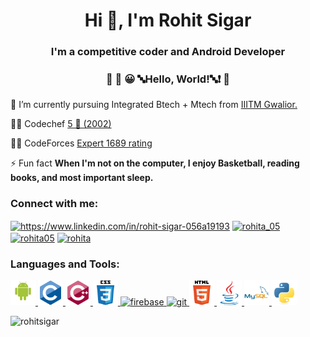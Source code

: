 <h1 align="center">Hi 👋, I'm Rohit Sigar</h1>
<h3 align="center">I'm a competitive coder and Android Developer </h3>
<h3 align="center"> 🏁 🍇 😀 🔤Hello, World!🔤❗️ 🍉</h3

🔭 I’m currently pursuing Integrated Btech + Mtech from [IIITM Gwalior.](http://www.iiitm.ac.in/)

👨‍💻 Codechef [5 🌟 (2002)](https://www.codechef.com/users/rohita05)

👨‍💻 CodeForces [Expert 1689 rating](https://codeforces.com/profile/rohita)



 ⚡ Fun fact **When I'm not on the computer, I enjoy Basketball, reading books, and most important sleep.**

<h3 align="left">Connect with me:</h3>
<p align="left">
<a href="https://www.linkedin.com/in/rohit-sigar/" target="blank"><img align="center" src="https://cdn.jsdelivr.net/npm/simple-icons@3.0.1/icons/linkedin.svg" alt="https://www.linkedin.com/in/rohit-sigar-056a19193" height="30" width="40" /></a>
<a href="https://instagram.com/rohita_05" target="blank"><img align="center" src="https://cdn.jsdelivr.net/npm/simple-icons@3.0.1/icons/instagram.svg" alt="rohita_05" height="30" width="40" /></a>
<a href="https://www.codechef.com/users/rohita05" target="blank"><img align="center" src="https://cdn.jsdelivr.net/npm/simple-icons@3.1.0/icons/codechef.svg" alt="rohita05" height="30" width="40" /></a>
<a href="https://codeforces.com/profile/rohita" target="blank"><img align="center" src="https://cdn.jsdelivr.net/npm/simple-icons@3.0.1/icons/codeforces.svg" alt="rohita" height="30" width="40" /></a>
</p>

<h3 align="left">Languages and Tools:</h3>
<p align="left"> <a href="https://developer.android.com" target="_blank"> <img src="https://raw.githubusercontent.com/devicons/devicon/master/icons/android/android-original-wordmark.svg" alt="android" width="40" height="40"/> </a> <a href="https://www.cprogramming.com/" target="_blank"> <img src="https://raw.githubusercontent.com/devicons/devicon/master/icons/c/c-original.svg" alt="c" width="40" height="40"/> </a> <a href="https://www.w3schools.com/cpp/" target="_blank"> <img src="https://raw.githubusercontent.com/devicons/devicon/master/icons/cplusplus/cplusplus-original.svg" alt="cplusplus" width="40" height="40"/> </a> <a href="https://www.w3schools.com/css/" target="_blank"> <img src="https://raw.githubusercontent.com/devicons/devicon/master/icons/css3/css3-original-wordmark.svg" alt="css3" width="40" height="40"/> </a> <a href="https://firebase.google.com/" target="_blank"> <img src="https://www.vectorlogo.zone/logos/firebase/firebase-icon.svg" alt="firebase" width="40" height="40"/> </a> <a href="https://git-scm.com/" target="_blank"> <img src="https://www.vectorlogo.zone/logos/git-scm/git-scm-icon.svg" alt="git" width="40" height="40"/> </a> <a href="https://www.w3.org/html/" target="_blank"> <img src="https://raw.githubusercontent.com/devicons/devicon/master/icons/html5/html5-original-wordmark.svg" alt="html5" width="40" height="40"/> </a> <a href="https://www.java.com" target="_blank"> <img src="https://raw.githubusercontent.com/devicons/devicon/master/icons/java/java-original.svg" alt="java" width="40" height="40"/> </a> <a href="https://www.mysql.com/" target="_blank"> <img src="https://raw.githubusercontent.com/devicons/devicon/master/icons/mysql/mysql-original-wordmark.svg" alt="mysql" width="40" height="40"/> </a> <a href="https://www.python.org" target="_blank"> <img src="https://raw.githubusercontent.com/devicons/devicon/master/icons/python/python-original.svg" alt="python" width="40" height="40"/> </a> </p>

<p><img align="left" src="https://github-readme-stats.vercel.app/api/top-langs?username=rohitsigar&show_icons=true&locale=en&layout=compact" alt="rohitsigar" /></p>

<!-- <p>&nbsp;<img align="center" src="https://github-readme-stats.vercel.app/api?username=rohitsigar&show_icons=true&locale=en" alt="rohitsigar" /></p> -->

<!-- <p><img align="center" src="https://github-readme-streak-stats.herokuapp.com/?user=rohitsigar&" alt="rohitsigar" /></p> -->

